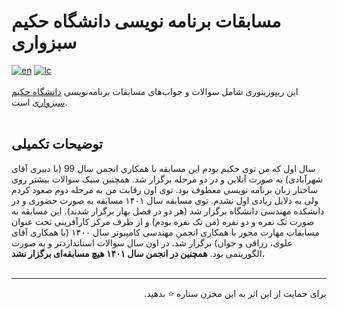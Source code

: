 # مسابقات برنامه نویسی دانشگاه حکیم سبزواری

  [![en](https://img.shields.io/badge/click_to_README-English-red.svg)](https://github.com/EnAnsari/hsu-programming-competitions/blob/main/README-EN.md)
  [![lc](https://img.shields.io/badge/license-MIT-blue.svg)](https://github.com/EnAnsari/hsu-programming-competitions/blob/main/LICENSE)
  <br><br>
این ریپوزیتوری شامل سوالات و جواب‌های مسابقات برنامه‌نویسی
<a href='https://github.com/EnAnsari/EnAnsari/blob/main/list-of-hsu.md'>دانشگاه حکیم سبزواری</a>
است.
  <br><br>
  
  ## توضیحات تکمیلی
سال اول که من توی حکیم بودم این مسابقه با همکاری انجمن سال 99 (با دبیری آقای شهرآبادی) به صورت آنلاین و در دو مرحله برگزار شد. همچنین سبک سوالات بیشتر روی ساختار زبان برنامه نویسی معطوف بود. توی اون رقابت من به مرحله دوم صعود کردم ولی به دلایل زیادی اول نشدم. توی مسابقه سال ۱۴۰۱ مسابقه به صورت حضوری و در دانشکده مهندسی دانشگاه برگزار شد (هر دو در فصل بهار برگزار شدند). این مسابقه به صورت تک نفره و دو نفره (من تک نفره بودم) و از طرف مرکز کارآفرینی تحت عنوان مسابقات مهارت محور با همکاری انجمن مهندسی کامپیوتر سال ۱۴۰۰ (با همکاری آقای علوی، رزاقی و جوان) برگزار شد. در اون سال سوالات استانداردتر و به صورت الگوریتمی بود. **همچنین در انجمن سال ۱۴۰۱ هیچ مسابقه‌ای برگزار نشد.**
<br><br><hr>
<p dir='rtl'>
برای حمایت از این اثر به این مخزن ستاره ⭐ بدهید.
</p>

